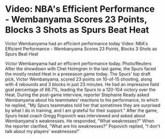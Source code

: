 # Video: NBA's Efficient Performance - Wembanyama Scores 23 Points, Blocks 3 Shots as Spurs Beat Heat

Victor Wembanyama had an efficient performance today 
 Video: NBA's Efficient Performance - Wembanyama Scores 23 Points, Blocks 3 Shots as Spurs Beat Heat

Victor Wembanyama had an efficient performance today. Photo/Reuters After the showdown with Chet Holmgren in the last game, the Spurs faced the mostly rested Heat in a preseason game today. The Spurs' top draft pick, Victor Wembanyama, scored 23 points on 10-of-15 shooting, along with 4 rebounds and 3 blocks in just 23 minutes. He had an impressive field goal percentage of 66.7%, leading the Spurs to a 120-104 victory over the Heat. During the post-game interview, reporter Stephanie Ready asked Wembanyama about his teammates' reactions to his performance, to which he replied, "My Spurs teammates told her that sometimes they are surprised by what I do in training, and I am grateful for their support." After the game, Spurs head coach Gregg Popovich was interviewed and asked about Wembanyama's weaknesses. He responded, "What weaknesses?" When the reporter clarified, "What are his weaknesses?" Popovich replied, "I don't talk about my players' weaknesses!"